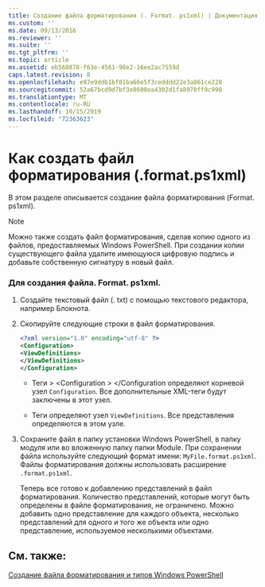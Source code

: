 ```yaml
---
title: Создание файла форматирования (. Format. ps1xml) | Документация Майкрософт
ms.custom: ''
ms.date: 09/13/2016
ms.reviewer: ''
ms.suite: ''
ms.tgt_pltfrm: ''
ms.topic: article
ms.assetid: eb568878-f63e-4561-98e2-16ee2ac7559d
caps.latest.revision: 8
ms.openlocfilehash: e97e9ddb1bf81ba66e5f3cedddd22e3a861ce228
ms.sourcegitcommit: 52a67bcd9d7bf3e8600ea4302d1fa8970ff9c998
ms.translationtype: MT
ms.contentlocale: ru-RU
ms.lasthandoff: 10/15/2019
ms.locfileid: "72363623"
---
```

# <a name="how-to-create-a-formatting-file-formatps1xml"></a>Как создать файл форматирования (.format.ps1xml)

В этом разделе описывается создание файла форматирования (Format. ps1xml).

> [!NOTE]
> Можно также создать файл форматирования, сделав копию одного из файлов, предоставляемых Windows PowerShell. При создании копии существующего файла удалите имеющуюся цифровую подпись и добавьте собственную сигнатуру в новый файл.

### <a name="to-create-a-formatps1xml-file"></a>Для создания файла. Format. ps1xml.

1. Создайте текстовый файл (. txt) с помощью текстового редактора, например Блокнота.

2. Скопируйте следующие строки в файл форматирования.

   ```xml
   <?xml version="1.0" encoding="utf-8" ?>
   <Configuration>
   <ViewDefinitions>
   </ViewDefinitions>
   </Configuration>
   ```

   - Теги > \<Configuration > \</Configuration определяют корневой узел `Configuration`. Все дополнительные XML-теги будут заключены в этот узел.

   - <ViewDefinitions></ViewDefinitions> Теги определяют узел `ViewDefinitions`. Все представления определяются в этом узле.

3. Сохраните файл в папку установки Windows PowerShell, в папку модуля или во вложенную папку папки Module. При сохранении файла используйте следующий формат имени: `MyFile.format.ps1xml`. Файлы форматирования должны использовать расширение `.format.ps1xml`.

   Теперь все готово к добавлению представлений в файл форматирования. Количество представлений, которые могут быть определены в файле форматирования, не ограничено. Можно добавить одно представление для каждого объекта, несколько представлений для одного и того же объекта или одно представление, используемое несколькими объектами.

## <a name="see-also"></a>См. также:

[Создание файла форматирования и типов Windows PowerShell](./writing-a-powershell-formatting-file.md)
